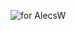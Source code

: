 ![for AlecsW](https://i.ytimg.com/vi/YNNHfIil-RU/maxres2.jpg?sqp=-oaymwEoCIAKENAF8quKqQMcGADwAQH4Ac4FgALQBYoCDAgAEAEYciA_KDAwDw==&amp;rs=AOn4CLDeOv1qT5GtnXmyJ3qnyw4KiycfDg)
